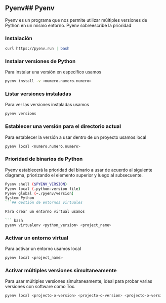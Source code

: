 ## Pyenv## Pyenv

Pyenv es un programa que nos permite  utilizar múltiples versiones de Python en un mismo entorno. Pyenv sobreescribe la prioridad

### Instalación

``` bash
curl https://pyenv.run | bash
```

### Instalar versiones de Python

Para instalar una versión en específico usamos

``` bash
pyenv install -v <numero.numero.numero>
```

### Listar versiones instaladas

Para ver las versiones instaladas usamos

``` bash
pyenv versions
```

### Establecer una versión para el directorio actual

Para establecer la versión a usar dentro de un proyecto usamos local

``` bash
pyenv local <numero.numero.numero>
```

### Prioridad de binarios de Python

Pyenv establecerá la prioridad del binario a usar de acuerdo al siguiente diagrama, priorizando el elemento superior y luego al subsecuente.

``` bash
Pyenv shell ($PYENV_VERSION)
Pyenv local (.python-version file)
Pyenv global (~./pyenv/version)
System Python
```## Gestión de entornos virtuales

Para crear un entorno virtual usamos

``` bash
pyenv virtualenv <python_version> <project_name>
```

### Activar un entorno virtual

Para activar un entorno usamos local

``` bash
pyenv local <project_name>
```

### Activar múltiples versiones simultaneamente

Para usar múltiples versiones simultaneamente, ideal para probar varias versiones con software como Tox.

``` bash
pyenv local <projecto-o-version> <projecto-o-version> <projecto-o-version> ...
```